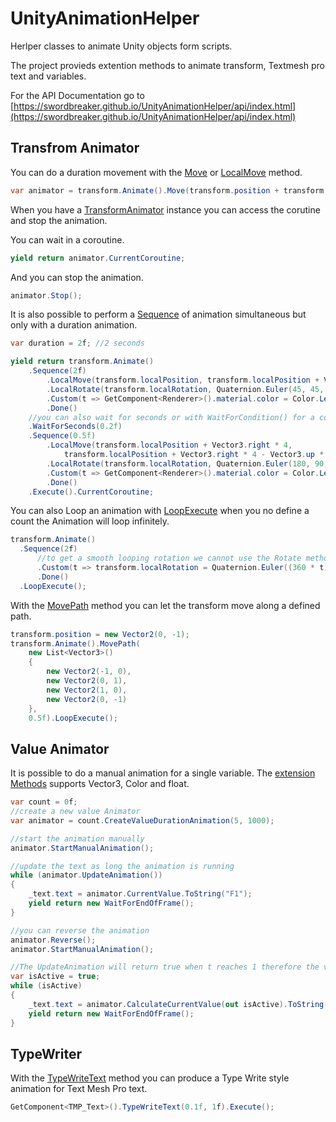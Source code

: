 # UnityAnimationHelper
Herlper classes to animate Unity objects form scripts. 

The project provieds extention methods to animate transform, Textmesh pro text and variables.

For the API Documentation go to [https://swordbreaker.github.io/UnityAnimationHelper/api/index.html](https://swordbreaker.github.io/UnityAnimationHelper/api/index.html)

## Transfrom Animator

You can do a duration movement with the [Move](https://swordbreaker.github.io/UnityAnimationHelper./api/AnimationHelpers.TransformAnimator.html#AnimationHelpers_TransformAnimator_Move_Vector3_System_Single_Func_System_Single_System_Single__) or [LocalMove](https://swordbreaker.github.io/UnityAnimationHelper/api/AnimationHelpers.TransformAnimator.html#AnimationHelpers_TransformAnimator_LocalMove_Vector3_System_Single_Func_System_Single_System_Single__) method.

```c#
var animator = transform.Animate().Move(transform.position + transform.right * 2, 2f).Execute();
```

When you have a [TransformAnimator](https://swordbreaker.github.io/UnityAnimationHelper/api/AnimationHelpers.TransformAnimator.html) instance you can access the corutine and stop the animation.

You can wait in a coroutine.
```c#
yield return animator.CurrentCoroutine;
```

And you can stop the animation.
```c#
animator.Stop();
```


It is also possible to perform a [Sequence](https://swordbreaker.github.io/UnityAnimationHelper/api/AnimationHelpers.TransformAnimator.html#AnimationHelpers_TransformAnimator_Sequence_System_Single_) of animation simultaneous but only with a duration animation.
```c#
var duration = 2f; //2 seconds

yield return transform.Animate()
    .Sequence(2f)
        .LocalMove(transform.localPosition, transform.localPosition + Vector3.right * 4)
        .LocalRotate(transform.localRotation, Quaternion.Euler(45, 45, 0))
        .Custom(t => GetComponent<Renderer>().material.color = Color.Lerp(Color.red, Color.blue, t))
        .Done()
    //you can also wait for seconds or with WaitForCondition() for a condition to be true.
    .WaitForSeconds(0.2f)
    .Sequence(0.5f)
        .LocalMove(transform.localPosition + Vector3.right * 4,
            transform.localPosition + Vector3.right * 4 - Vector3.up * 4)
        .LocalRotate(transform.localRotation, Quaternion.Euler(180, 90, 0))
        .Custom(t => GetComponent<Renderer>().material.color = Color.Lerp(Color.blue, Color.green, t))
        .Done()
    .Execute().CurrentCoroutine;
```

You can also Loop an animation with [LoopExecute](https://swordbreaker.github.io/UnityAnimationHelper/api/AnimationHelpers.TransformAnimator.html#AnimationHelpers_TransformAnimator_LoopExecute) when you no define a count the Animation will loop infinitely.

```c#
transform.Animate()
  .Sequence(2f)
      //to get a smooth looping rotation we cannot use the Rotate method.
      .Custom(t => transform.localRotation = Quaternion.Euler((360 * t), (360 * t), (360 * t))) 
      .Done()
  .LoopExecute();
```

With the [MovePath](https://swordbreaker.github.io/UnityAnimationHelper/api/AnimationHelpers.TransformAnimator.html#AnimationHelpers_TransformAnimator_MovePath_IList_Vector3__IList_System_Single__Func_System_Single_System_Single__) method you can let the transform move along a defined path.

```c#
transform.position = new Vector2(0, -1);
transform.Animate().MovePath(
    new List<Vector3>()
    {
        new Vector2(-1, 0),
        new Vector2(0, 1),
        new Vector2(1, 0),
        new Vector2(0, -1)
    },
    0.5f).LoopExecute();
  ```
  
## Value Animator
It is possible to do a manual animation for a single variable. The [extension Methods](https://swordbreaker.github.io/UnityAnimationHelper/api/AnimationHelpers.ValueAnimationExtentions.html) supports Vector3, Color and float.

```c#
var count = 0f;
//create a new value Animator
var animator = count.CreateValueDurationAnimation(5, 1000);

//start the animation manually
animator.StartManualAnimation();

//update the text as long the animation is running
while (animator.UpdateAnimation())
{
    _text.text = animator.CurrentValue.ToString("F1");
    yield return new WaitForEndOfFrame();
}

//you can reverse the animation
animator.Reverse();
animator.StartManualAnimation();

//The UpdateAnimation will return true when t reaches 1 therefore the value will never be 0. Use CalculateCurrentValue to prevent this issue.
var isActive = true;
while (isActive)
{
    _text.text = animator.CalculateCurrentValue(out isActive).ToString("F1");
    yield return new WaitForEndOfFrame();
}
```
 
 
## TypeWriter

With the [TypeWriteText](https://swordbreaker.github.io/UnityAnimationHelper/api/AnimationHelpers.TmpProExtention.html) method you can produce a Type Write style animation for Text Mesh Pro text.

```c#
GetComponent<TMP_Text>().TypeWriteText(0.1f, 1f).Execute();
```

